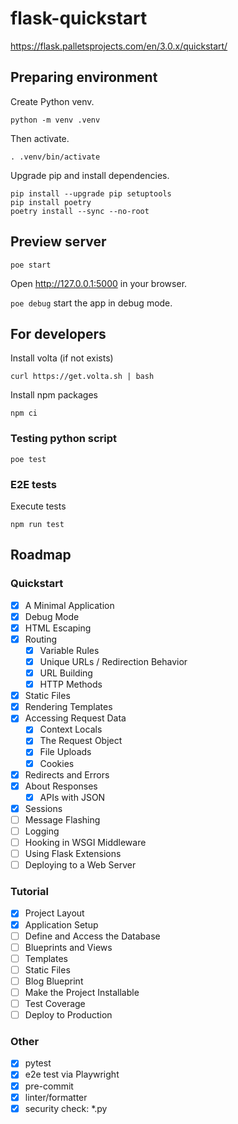 # flask-quickstart

<https://flask.palletsprojects.com/en/3.0.x/quickstart/>

## Preparing environment

Create Python venv.

```shell
python -m venv .venv
```

Then activate.

```shell
. .venv/bin/activate
```

Upgrade pip and install dependencies.

```shell
pip install --upgrade pip setuptools
pip install poetry
poetry install --sync --no-root
```

## Preview server

```shell
poe start
```

Open <http://127.0.0.1:5000> in your browser.

`poe debug` start the app in debug mode.

## For developers

Install volta (if not exists)

```shell
curl https://get.volta.sh | bash
```

Install npm packages

```shell
npm ci
```

### Testing python script

```shell
poe test
```

### E2E tests

Execute tests

```shell
npm run test
```

## Roadmap

### Quickstart

- [x] A Minimal Application
- [x] Debug Mode
- [x] HTML Escaping
- [x] Routing
  - [x] Variable Rules
  - [x] Unique URLs / Redirection Behavior
  - [x] URL Building
  - [x] HTTP Methods
- [x] Static Files
- [x] Rendering Templates
- [x] Accessing Request Data
  - [x] Context Locals
  - [x] The Request Object
  - [x] File Uploads
  - [x] Cookies
- [x] Redirects and Errors
- [x] About Responses
  - [x] APIs with JSON
- [x] Sessions
- [ ] Message Flashing
- [ ] Logging
- [ ] Hooking in WSGI Middleware
- [ ] Using Flask Extensions
- [ ] Deploying to a Web Server

### Tutorial

- [x] Project Layout
- [x] Application Setup
- [ ] Define and Access the Database
- [ ] Blueprints and Views
- [ ] Templates
- [ ] Static Files
- [ ] Blog Blueprint
- [ ] Make the Project Installable
- [ ] Test Coverage
- [ ] Deploy to Production

### Other

- [x] pytest
- [x] e2e test via Playwright
- [x] pre-commit
- [x] linter/formatter
- [x] security check: *.py
